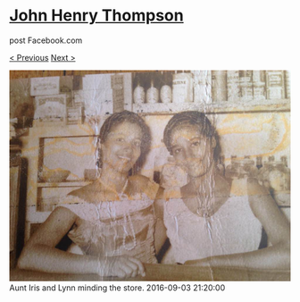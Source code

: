 # [John Henry Thompson](../README.md)
post Facebook.com

[< Previous](2016-09-11-5.md) [Next >](2016-09-03-2.md)

[![](../media/2016-09-03/Timeline-Photos-Aunt-Iris-and-Lynn-minding-the-store.jpg)](../README.md)
Aunt Iris and Lynn minding the store.
2016-09-03 21:20:00